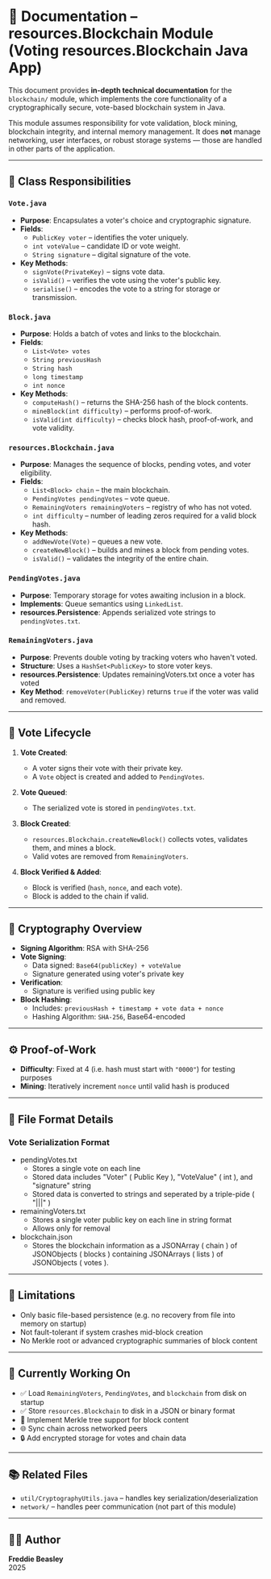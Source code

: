 # 📘 Documentation – resources.Blockchain Module (Voting resources.Blockchain Java App)

This document provides **in-depth technical documentation** for the `blockchain/` module, which implements the core functionality of a cryptographically secure, vote-based blockchain system in Java.

This module assumes responsibility for vote validation, block mining, blockchain integrity, and internal memory management. It does **not** manage networking, user interfaces, or robust storage systems — those are handled in other parts of the application.

---

## 🧱 Class Responsibilities

### `Vote.java`
- **Purpose**: Encapsulates a voter's choice and cryptographic signature.
- **Fields**:
   - `PublicKey voter` – identifies the voter uniquely.
   - `int voteValue` – candidate ID or vote weight.
   - `String signature` – digital signature of the vote.
- **Key Methods**:
   - `signVote(PrivateKey)` – signs vote data.
   - `isValid()` – verifies the vote using the voter's public key.
   - `serialise()` – encodes the vote to a string for storage or transmission.

### `Block.java`
- **Purpose**: Holds a batch of votes and links to the blockchain.
- **Fields**:
   - `List<Vote> votes`
   - `String previousHash`
   - `String hash`
   - `long timestamp`
   - `int nonce`
- **Key Methods**:
   - `computeHash()` – returns the SHA-256 hash of the block contents.
   - `mineBlock(int difficulty)` – performs proof-of-work.
   - `isValid(int difficulty)` – checks block hash, proof-of-work, and vote validity.

### `resources.Blockchain.java`
- **Purpose**: Manages the sequence of blocks, pending votes, and voter eligibility.
- **Fields**:
   - `List<Block> chain` – the main blockchain.
   - `PendingVotes pendingVotes` – vote queue.
   - `RemainingVoters remainingVoters` – registry of who has not voted.
   - `int difficulty` – number of leading zeros required for a valid block hash.
- **Key Methods**:
   - `addNewVote(Vote)` – queues a new vote.
   - `createNewBlock()` – builds and mines a block from pending votes.
   - `isValid()` – validates the integrity of the entire chain.

### `PendingVotes.java`
- **Purpose**: Temporary storage for votes awaiting inclusion in a block.
- **Implements**: Queue semantics using `LinkedList`.
- **resources.Persistence**: Appends serialized vote strings to `pendingVotes.txt`.

### `RemainingVoters.java`
- **Purpose**: Prevents double voting by tracking voters who haven't voted.
- **Structure**: Uses a `HashSet<PublicKey>` to store voter keys.
- **resources.Persistence**: Updates remainingVoters.txt once a voter has voted
- **Key Method**: `removeVoter(PublicKey)` returns `true` if the voter was valid and removed.

---

## 🔄 Vote Lifecycle

1. **Vote Created**:
   - A voter signs their vote with their private key.
   - A `Vote` object is created and added to `PendingVotes`.

2. **Vote Queued**:
   - The serialized vote is stored in `pendingVotes.txt`.

3. **Block Created**:
   - `resources.Blockchain.createNewBlock()` collects votes, validates them, and mines a block.
   - Valid votes are removed from `RemainingVoters`.

4. **Block Verified & Added**:
   - Block is verified (`hash`, `nonce`, and each vote).
   - Block is added to the chain if valid.

---

## 🔐 Cryptography Overview

- **Signing Algorithm**: RSA with SHA-256
- **Vote Signing**:
   - Data signed: `Base64(publicKey) + voteValue`
   - Signature generated using voter's private key
- **Verification**:
   - Signature is verified using public key
- **Block Hashing**:
   - Includes: `previousHash + timestamp + vote data + nonce`
   - Hashing Algorithm: `SHA-256`, Base64-encoded

---

## ⚙️ Proof-of-Work

- **Difficulty**: Fixed at 4 (i.e. hash must start with `"0000"`) for testing purposes
- **Mining**: Iteratively increment `nonce` until valid hash is produced

---

## 📁 File Format Details

### Vote Serialization Format
- pendingVotes.txt
  - Stores a single vote on each line
  - Stored data includes "Voter" ( Public Key ), "VoteValue" ( int ), and "signature" string
  - Stored data is converted to strings and seperated by a triple-pide ( "|||" )
- remainingVoters.txt
  - Stores a single voter public key on each line in string format
  - Allows only for removal
- blockchain.json
  - Stores the blockchain information as a JSONArray ( chain ) of JSONObjects ( blocks ) containing JSONArrays ( lists ) of JSONObjects ( votes ).

---

## 📌 Limitations

- Only basic file-based persistence (e.g. no recovery from file into memory on startup)
- Not fault-tolerant if system crashes mid-block creation
- No Merkle root or advanced cryptographic summaries of block content

---

## 🧪 Currently Working On

- ✅ Load `RemainingVoters`, `PendingVotes`, and `blockchain` from disk on startup
- ✅ Store `resources.Blockchain` to disk in a JSON or binary format
- 🧠 Implement Merkle tree support for block content
- 🌐 Sync chain across networked peers
- 🔒 Add encrypted storage for votes and chain data

---

## 📚 Related Files

- `util/CryptographyUtils.java` – handles key serialization/deserialization
- `network/` – handles peer communication (not part of this module)

---

## 🧑‍💻 Author

**Freddie Beasley**  
2025